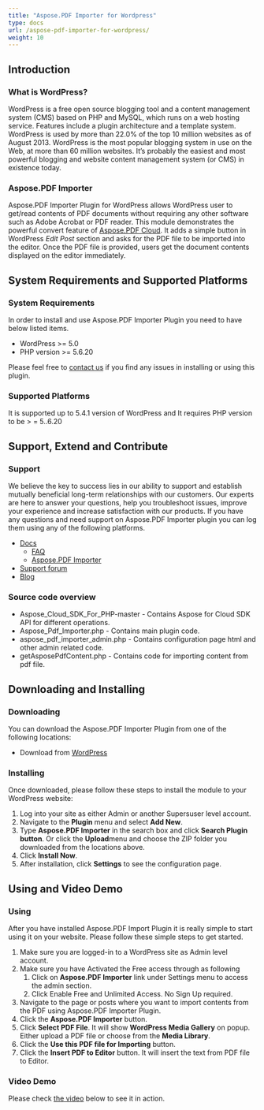 ```yaml
---
title: "Aspose.PDF Importer for Wordpress"
type: docs
url: /aspose-pdf-importer-for-wordpress/
weight: 10
---
```


## **Introduction**
### **What is WordPress?**
WordPress is a free open source blogging tool and a content management system (CMS) based on PHP and MySQL, which runs on a web hosting service. Features include a plugin architecture and a template system. WordPress is used by more than 22.0% of the top 10 million websites as of August 2013. WordPress is the most popular blogging system in use on the Web, at more than 60 million websites. It’s probably the easiest and most powerful blogging and website content management system (or CMS) in existence today.
### **Aspose.PDF Importer**
Aspose.PDF Importer Plugin for WordPress allows WordPress user to get/read contents of PDF documents without requiring any other software such as Adobe Acrobat or PDF reader. This module demonstrates the powerful convert feature of [Aspose.PDF Cloud](https://products.aspose.cloud/pdf/family). It adds a simple button in WordPress *Edit Post* section and asks for the PDF file to be imported into the editor. Once the PDF file is provided, users get the document contents displayed on the editor immediately.

## **System Requirements and Supported Platforms**
### **System Requirements**
In order to install and use Aspose.PDF Importer Plugin you need to have below listed items.

- WordPress >= 5.0
- PHP version >= 5.6.20

Please feel free to [contact us](https://forum.aspose.cloud/c/pdf) if you find any issues in installing or using this plugin.
### **Supported Platforms**
It is supported up to 5.4.1 version of WordPress and It requires PHP version to be > = 5..6.20
## **Support, Extend and Contribute**
### **Support**
We believe the key to success lies in our ability to support and establish mutually beneficial long-term relationships with our customers. Our experts are here to answer your questions, help you troubleshoot issues, improve your experience and increase satisfaction with our products. If you have any questions and need support on Aspose.PDF Importer plugin you can log them using any of the following platforms.

- [Docs](/pdf/plugins/)
  - [FAQ](/pdf/aspose-pdf-cloud-for-wordpress-faqs/)
  - [Aspose.PDF Importer](/pdf/aspose-pdf-importer-for-wordpress/)
- [Support forum](https://forum.aspose.cloud/c/pdf)
- [Blog](https://blog.aspose.cloud/2020/07/23/import-pdf-as-a-wordpress-post-using-free-plugin/)
### **Source code overview**
- Aspose_Cloud_SDK_For_PHP-master - Contains Aspose for Cloud SDK API for different operations.
- Aspose_Pdf_Importer.php - Contains main plugin code.
- aspose_pdf_importer_admin.php - Contains configuration page html and other admin related code.
- getAsposePdfContent.php - Contains code for importing content from pdf file.
## **Downloading and Installing**
### **Downloading**
You can download the Aspose.PDF Importer Plugin from one of the following locations:

- Download from [WordPress](https://wordpress.org/plugins/aspose-pdf-importer/)
### **Installing**
Once downloaded, please follow these steps to install the module to your WordPress website:

1. Log into your site as either Admin or another Supersuser level account.
1. Navigate to the **Plugin** menu and select **Add New**.
1. Type **Aspose.PDF Importer** in the search box and click **Search Plugin button**. Or click the **Upload**menu and choose the ZIP folder you downloaded from the locations above.
1. Click **Install Now**.
1. After installation, click **Settings** to see the configuration page.
## **Using and Video Demo**
### **Using**
After you have installed Aspose.PDF Import Plugin it is really simple to start using it on your website. Please follow these simple steps to get started.

1. Make sure you are logged-in to a WordPress site as Admin level account.
1. Make sure you have Activated the Free access through as following
   1. Click on **Aspose.PDF Importer** link under Settings menu to access the admin section.
   1. Click Enable Free and Unlimited Access. No Sign Up required.
1. Navigate to the page or posts where you want to import contents from the PDF using Aspose.PDF Importer Plugin.
1. Click the **Aspose.PDF Importer** button.
1. Click **Select PDF File**. It will show **WordPress Media Gallery** on popup. Either upload a PDF file or choose from the **Media Library**.
1. Click the **Use this PDF file for Importing** button.
1. Click the **Insert PDF to Editor** button. It will insert the text from PDF file to Editor.
### **Video Demo**
Please check [the video](https://www.youtube.com/watch?v=1HOCYZOsE6s) below to see it in action.
